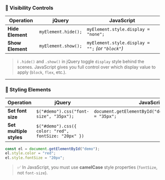 ### 🔧 Visibility Controls

| Operation        | jQuery              | JavaScript                                       |
| ---------------- | ------------------- | ------------------------------------------------ |
| **Hide Element** | `myElement.hide();` | `myElement.style.display = "none";`              |
| **Show Element** | `myElement.show();` | `myElement.style.display = "";` *(or `"block"`)* |

> ℹ️ `.hide()` and `.show()` in jQuery toggle `display` style behind the scenes. JavaScript gives you full control over which display value to apply (`block`, `flex`, etc.).

---

### 🎨 Styling Elements

| Operation               | jQuery                                               | JavaScript                                                 |
| ----------------------- | ---------------------------------------------------- | ---------------------------------------------------------- |
| **Set font size**       | `$("#demo").css("font-size", "35px");`               | `document.getElementById("demo").style.fontSize = "35px";` |
| **Set multiple styles** | `$("#demo").css({ color: "red", fontSize: "20px" })` |                                                            |

```js
const el = document.getElementById("demo");
el.style.color = "red";
el.style.fontSize = "20px";
```

> ✅ In JavaScript, you must use **camelCase** style properties (`fontSize`, not `font-size`).

